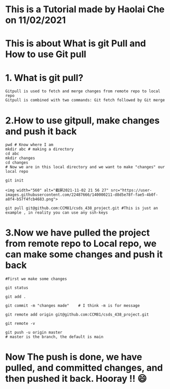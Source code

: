 # This is a Tutorial made by Haolai Che on 11/02/2021
# This is about What is git Pull and How to use Git pull

# 1. What is git pull?
    Gitpull is used to fetch and merge changes from remote repo to local repo
    Gitpull is combined with two commands: Git fetch followed by Git merge

# 2.How to use gitpull, make changes and push it back
    pwd # Know where I am 
    mkdir abc # making a directory
    cd abc 
    mkdir changes
    cd changes
    # Now we are in this local directory and we want to make "changes" our local repo
    
    git init
    
    <img width="560" alt="截屏2021-11-02 21 56 27" src="https://user-images.githubusercontent.com/22487666/140000211-d8d5e78f-fae5-4b0f-a8f4-b57f4fcb4683.png">
    
    git pull git@github.com:CCM81/csds_438_project.git #This is just an example , in reality you can use any ssh-keys
    
# 3.Now we have pulled the project from remote repo to Local repo, we can make some changes and push it back
    #First we make some changes
    
    git status
    
    git add . 
    
    git commit -m "changes made"    # I think -m is for message
    
    git remote add origin git@github.com:CCM81/csds_438_project.git
    
    git remote -v
    
    git push -u origin master
    # master is the branch, the default is main
    
# Now The push is done, we have pulled, and committed changes, and then pushed it back. Hooray !! 😄 
    




